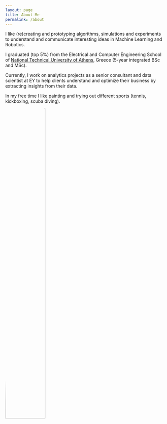 ```yaml
---
layout: page
title: About Me
permalink: /about
---
```


<div class="row justify-content-between">
<div class="col-md-8 pr-5">

<p>I like (re)creating and prototyping algorithms, simulations and experiments to understand and communicate interesting ideas in Machine Learning and Robotics.</p>

<p>I graduated (top 5%) from the Electrical and Computer Engineering School of <a href="https://www.ece.ntua.gr/en" target="_blank">National Technical University of Athens</a>, Greece (5-year integrated BSc and MSc).</p>

<p>Currently, I work on analytics projects as a senior consultant and data scientist at EY to help clients understand and optimize their business by extracting insights from their data.</p>

<p>In my free time I like painting and trying out different sports (tennis, kickboxing, scuba diving).</p>

</div>

<div class="col-md-4">

<div class="sticky-top sticky-top-80">
<p><img width="50%" src="https://avatars1.githubusercontent.com/u/6275663?s=460&u=71be2b2af7f3eef9becdb7aea6386c1fe4967476&v=4" style="border-radius: 50%;" /></p>

<p>
<a target="_blank" href="https://github.com/tsitsimis" style="margin-right: 10px;"><i class="fab fa-github"></i></a>
<a target="_blank" href="https://www.linkedin.com/in/tsitsimis/" style="margin-right: 10px;"><i class="fab fa-linkedin"></i>  </a>

<a target="_blank" href="https://scholar.google.com/citations?user=ngn3s3MAAAAJ&hl=en&oi=sra" style="margin-right: 10px;"><i class="fas fa-graduation-cap"></i>  </a>

<a href="mailto: th.tsitsimis@gmail.com" style="margin-right: 10px;"><i class="fas fa-envelope"></i>  </a>
</p>

</div>
</div>
</div>